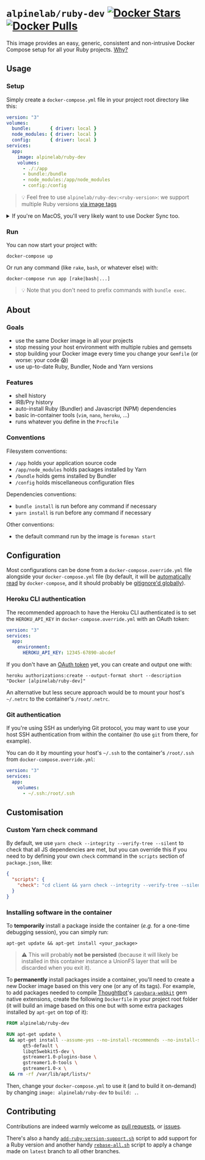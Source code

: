 # `alpinelab/ruby-dev` [![Docker Stars](https://img.shields.io/docker/stars/alpinelab/ruby-dev.svg?style=flat-square)](https://hub.docker.com/r/alpinelab/ruby-dev/) [![Docker Pulls](https://img.shields.io/docker/pulls/alpinelab/ruby-dev.svg?style=flat-square)](https://hub.docker.com/r/alpinelab/ruby-dev/)

This image provides an easy, generic, consistent and non-intrusive Docker Compose setup for all your Ruby projects. [Why?](#about)

## Usage

### Setup

Simply create a `docker-compose.yml` file in your project root directory like this:

```yaml
version: "3"
volumes:
  bundle:       { driver: local }
  node_modules: { driver: local }
  config:       { driver: local }
services:
  app:
    image: alpinelab/ruby-dev
    volumes:
      - ./:/app
      - bundle:/bundle
      - node_modules:/app/node_modules
      - config:/config
```

> :bulb: Feel free to use `alpinelab/ruby-dev:<ruby-version>`: we support multiple Ruby versions [via image tags](https://hub.docker.com/r/alpinelab/ruby-dev/tags/)

<details>

  <summary>If you're on MacOS, you'll very likely want to use Docker Sync too.</summary>

  > ⚠️ Use your **actual** application name suffixed with `-sync` instead of `your_app-sync` to prevent conflicts between your projects.

  0. install it with `gem install docker-sync`

  1. add a `docker-sync.yml` file:

      ```yaml
      version: "2"
      syncs:
        your_app-sync:
          src: ./
          sync_excludes: [log, tmp, .git, .bundle, .idea, node_modules]
      ```

  2. add the sync container as external container in `docker-compose.yml`:

      ```yaml
      volumes:
        your_app-sync: { external: true }
      ```

  3. use it by replacing `- ./:/app` with `- your_app-sync:/app:nocopy` in `docker-compose.yml`

  4. start the sync with `docker-sync start`

</details>

### Run

You can now start your project with:

```shell
docker-compose up
```

Or run any command (like `rake`, `bash`, or whatever else) with:

```shell
docker-compose run app [rake|bash|...]
```

> 💡 Note that you don't need to prefix commands with `bundle exec`.

## About

### Goals

* use the same Docker image in all your projects
* stop messing your host environment with multiple rubies and gemsets
* stop building your Docker image every time you change your `Gemfile` (or worse: your code :scream:)
* use up-to-date Ruby, Bundler, Node and Yarn versions

### Features

* shell history
* IRB/Pry history
* auto-install Ruby (Bundler) and Javascript (NPM) dependencies
* basic in-container tools (`vim`, `nano`, `heroku`, …)
* runs whatever you define in the `Procfile`

### Conventions

Filesystem conventions:
* `/app` holds your application source code
* `/app/node_modules` holds packages installed by Yarn
* `/bundle` holds gems installed by Bundler
* `/config` holds miscellaneous configuration files

Dependencies conventions:
* `bundle install` is run before any command if necessary
* `yarn install` is run before any command if necessary

Other conventions:
* the default command run by the image is `foreman start`

## Configuration

Most configurations can be done from a `docker-compose.override.yml` file alongside your `docker-compose.yml` file (by default, it will be [automatically read](https://docs.docker.com/compose/extends/#multiple-compose-files) by `docker-compose`, and it should probably be [gitignore'd globally](https://help.github.com/articles/ignoring-files/#create-a-global-gitignore)).

### Heroku CLI authentication

The recommended approach to have the Heroku CLI authenticated is to set the `HEROKU_API_KEY` in `docker-compose.override.yml` with an OAuth token:

```yaml
version: "3"
services:
  app:
    environment:
      HEROKU_API_KEY: 12345-67890-abcdef
```

If you don't have an [OAuth token](https://github.com/heroku/heroku-cli-oauth#authorizations) yet, you can create and output one with:

```shell
heroku authorizations:create --output-format short --description "Docker [alpinelab/ruby-dev]"
```

An alternative but less secure approach would be to mount your host's `~/.netrc` to the container's `/root/.netrc`.

### Git authentication

If you're using SSH as underlying Git protocol, you may want to use your host SSH authentication from within the container (to use `git` from there, for example).

You can do it by mounting your host's `~/.ssh` to the container's `/root/.ssh` from `docker-compose.override.yml`:

```yaml
version: "3"
services:
  app:
    volumes:
      - ~/.ssh:/root/.ssh
```

## Customisation

### Custom Yarn check command

By default, we use `yarn check --integrity --verify-tree --silent` to check that all JS dependencies are met, but you can override this if you need to by defining your own `check` command in the `scripts` section of `package.json`, like:

```json
{
  "scripts": {
    "check": "cd client && yarn check --integrity --verify-tree --silent"
  }
}
```

### Installing software in the container

To **temporarily** install a package inside the container (_e.g._ for a one-time debugging session), you can simply run:

```shell
apt-get update && apt-get install <your_package>
```

> ⚠️ This will probably **not be persisted** (because it will likely be installed in this container instance a UnionFS layer that will be discarded when you exit it).

To **permanently** install packages inside a container, you'll need to create a new Docker image based on this very one (or any of its tags). For example, to add packages needed to compile [Thoughtbot](https://thoughtbot.com)'s [`capybara-webkit`](https://github.com/thoughtbot/capybara-webkit) gem native extensions, create the following `Dockerfile` in your project root folder (it will build an image based on this one but with some extra packages installed by `apt-get` on top of it):

```Dockerfile
FROM alpinelab/ruby-dev

RUN apt-get update \
 && apt-get install --assume-yes --no-install-recommends --no-install-suggests \
      qt5-default \
      libqt5webkit5-dev \
      gstreamer1.0-plugins-base \
      gstreamer1.0-tools \
      gstreamer1.0-x \
 && rm -rf /var/lib/apt/lists/*
```

Then, change your `docker-compose.yml` to use it (and to build it on-demand) by changing `image: alpinelab/ruby-dev` to `build: .`.

## Contributing

Contributions are indeed warmly welcome as [pull requests](https://github.com/alpinelab/docker-ruby-dev/pulls), or [issues](https://github.com/alpinelab/docker-ruby-dev/issues).

There's also a handy [`add-ruby-version-support.sh`](https://github.com/alpinelab/docker-ruby-dev/blob/latest/add-ruby-version-support.sh) script to add support for a Ruby version and another handy [`rebase-all.sh`](https://github.com/alpinelab/docker-ruby-dev/blob/latest/rebase-all.sh) script to apply a change made on `latest` branch to all other branches.
